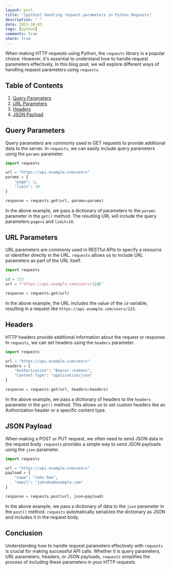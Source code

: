 ```yaml
---
layout: post
title: "[python] Handling request parameters in Python Requests"
description: " "
date: 2023-10-03
tags: [python]
comments: true
share: true
---
```


When making HTTP requests using Python, the `requests` library is a popular choice. However, it's essential to understand how to handle request parameters effectively. In this blog post, we will explore different ways of handling request parameters using `requests`.

## Table of Contents
1. [Query Parameters](#query-parameters)
2. [URL Parameters](#url-parameters)
3. [Headers](#headers)
4. [JSON Payload](#json-payload)

## Query Parameters <a name="query-parameters"></a>

Query parameters are commonly used in GET requests to provide additional data to the server. In `requests`, we can easily include query parameters using the `params` parameter.

```python
import requests

url = "https://api.example.com/users"
params = {
    "page": 1,
    "limit": 10
}

response = requests.get(url, params=params)
```

In the above example, we pass a dictionary of parameters to the `params` parameter in the `get()` method. The resulting URL will include the query parameters `page=1` and `limit=10`.

## URL Parameters <a name="url-parameters"></a>

URL parameters are commonly used in RESTful APIs to specify a resource or identifier directly in the URL. `requests` allows us to include URL parameters as part of the URL itself.

```python
import requests

id = 123
url = f"https://api.example.com/users/{id}"

response = requests.get(url)
```

In the above example, the URL includes the value of the `id` variable, resulting in a request like `https://api.example.com/users/123`.

## Headers <a name="headers"></a>

HTTP headers provide additional information about the request or response. In `requests`, we can set headers using the `headers` parameter.

```python
import requests

url = "https://api.example.com/users"
headers = {
    "Authorization": "Bearer <token>",
    "Content-Type": "application/json"
}

response = requests.get(url, headers=headers)
```

In the above example, we pass a dictionary of headers to the `headers` parameter in the `get()` method. This allows us to set custom headers like an Authorization header or a specific content type.

## JSON Payload <a name="json-payload"></a>

When making a POST or PUT request, we often need to send JSON data in the request body. `requests` provides a simple way to send JSON payloads using the `json` parameter.

```python
import requests

url = "https://api.example.com/users"
payload = {
    "name": "John Doe",
    "email": "johndoe@example.com"
}

response = requests.post(url, json=payload)
```

In the above example, we pass a dictionary of data to the `json` parameter in the `post()` method. `requests` automatically serializes the dictionary as JSON and includes it in the request body.

## Conclusion

Understanding how to handle request parameters effectively with `requests` is crucial for making successful API calls. Whether it is query parameters, URL parameters, headers, or JSON payloads, `requests` simplifies the process of including these parameters in your HTTP requests.